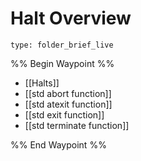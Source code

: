 # Halt Overview
 
```ccard
type: folder_brief_live
```
 
%% Begin Waypoint %%
- [[Halts]]
- [[std abort function]]
- [[std atexit function]]
- [[std exit function]]
- [[std terminate function]]

%% End Waypoint %%